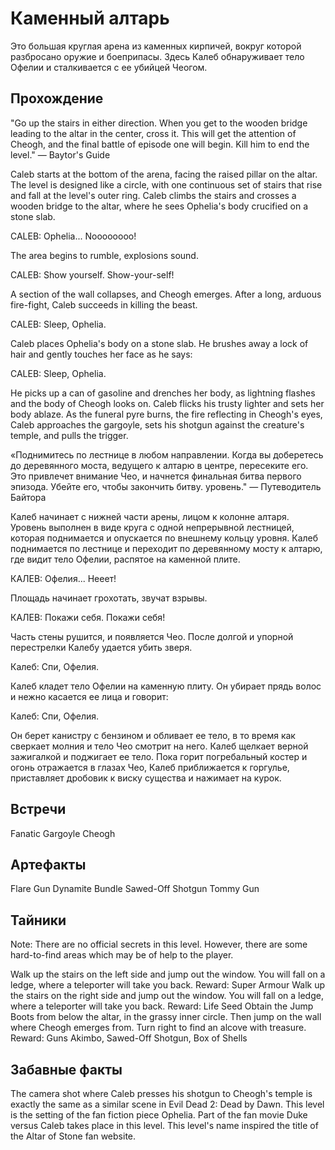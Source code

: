 # Каменный алтарь

Это большая круглая арена из каменных кирпичей, вокруг которой разбросано оружие и боеприпасы. Здесь Калеб обнаруживает тело Офелии и сталкивается с ее убийцей Чеогом.

## Прохождение

"Go up the stairs in either direction. When you get to the wooden bridge leading to the altar in the center, cross it. This will get the attention of Cheogh, and the final battle of episode one will begin. Kill him to end the level." — Baytor's Guide

Caleb starts at the bottom of the arena, facing the raised pillar on the altar. The level is designed like a circle, with one continuous set of stairs that rise and fall at the level's outer ring. Caleb climbs the stairs and crosses a wooden bridge to the altar, where he sees Ophelia's body crucified on a stone slab.

CALEB: Ophelia... Noooooooo!

The area begins to rumble, explosions sound.

CALEB: Show yourself. Show-your-self!

A section of the wall collapses, and Cheogh emerges. After a long, arduous fire-fight, Caleb succeeds in killing the beast.

CALEB: Sleep, Ophelia.

Caleb places Ophelia's body on a stone slab. He brushes away a lock of hair and gently touches her face as he says:

CALEB: Sleep, Ophelia.

He picks up a can of gasoline and drenches her body, as lightning flashes and the body of Cheogh looks on. Caleb flicks his trusty lighter and sets her body ablaze. As the funeral pyre burns, the fire reflecting in Cheogh's eyes, Caleb approaches the gargoyle, sets his shotgun against the creature's temple, and pulls the trigger.

«Поднимитесь по лестнице в любом направлении. Когда вы доберетесь до деревянного моста, ведущего к алтарю в центре, пересеките его. Это привлечет внимание Чео, и начнется финальная битва первого эпизода. Убейте его, чтобы закончить битву. уровень." — Путеводитель Байтора

Калеб начинает с нижней части арены, лицом к колонне алтаря. Уровень выполнен в виде круга с одной непрерывной лестницей, которая поднимается и опускается по внешнему кольцу уровня. Калеб поднимается по лестнице и переходит по деревянному мосту к алтарю, где видит тело Офелии, распятое на каменной плите.

КАЛЕВ: Офелия... Нееет!

Площадь начинает грохотать, звучат взрывы.

КАЛЕВ: Покажи себя. Покажи себя!

Часть стены рушится, и появляется Чео. После долгой и упорной перестрелки Калебу удается убить зверя.

Калеб: Спи, Офелия.

Калеб кладет тело Офелии на каменную плиту. Он убирает прядь волос и нежно касается ее лица и говорит:

Калеб: Спи, Офелия.

Он берет канистру с бензином и обливает ее тело, в то время как сверкает молния и тело Чео смотрит на него. Калеб щелкает верной зажигалкой и поджигает ее тело. Пока горит погребальный костер и огонь отражается в глазах Чео, Калеб приближается к горгулье, приставляет дробовик к виску существа и нажимает на курок.

## Встречи

Fanatic
Gargoyle
Cheogh

## Артефакты

Flare Gun
Dynamite Bundle
Sawed-Off Shotgun
Tommy Gun

## Тайники

Note: There are no official secrets in this level. However, there are some hard-to-find areas which may be of help to the player.

Walk up the stairs on the left side and jump out the window. You will fall on a ledge, where a teleporter will take you back. Reward: Super Armour
Walk up the stairs on the right side and jump out the window. You will fall on a ledge, where a teleporter will take you back. Reward: Life Seed
Obtain the Jump Boots from below the altar, in the grassy inner circle. Then jump on the wall where Cheogh emerges from. Turn right to find an alcove with treasure. Reward: Guns Akimbo, Sawed-Off Shotgun, Box of Shells

## Забавные факты

The camera shot where Caleb presses his shotgun to Cheogh's temple is exactly the same as a similar scene in Evil Dead 2: Dead by Dawn.
This level is the setting of the fan fiction piece Ophelia.
Part of the fan movie Duke versus Caleb takes place in this level.
This level's name inspired the title of the Altar of Stone fan website.
